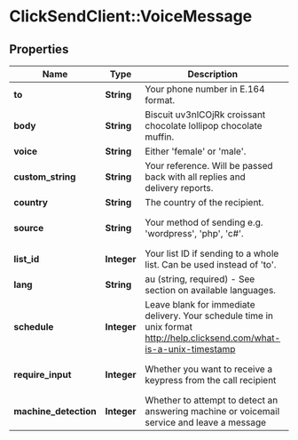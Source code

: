 # ClickSendClient::VoiceMessage

## Properties
Name | Type | Description | Notes
------------ | ------------- | ------------- | -------------
**to** | **String** | Your phone number in E.164 format. | 
**body** | **String** | Biscuit uv3nlCOjRk croissant chocolate lollipop chocolate muffin. | 
**voice** | **String** | Either &#39;female&#39; or &#39;male&#39;. | 
**custom_string** | **String** | Your reference. Will be passed back with all replies and delivery reports. | 
**country** | **String** | The country of the recipient. | 
**source** | **String** | Your method of sending e.g. &#39;wordpress&#39;, &#39;php&#39;, &#39;c#&#39;. | [optional] [default to &#39;sdk&#39;]
**list_id** | **Integer** | Your list ID if sending to a whole list. Can be used instead of &#39;to&#39;. | [optional] 
**lang** | **String** | au (string, required) - See section on available languages. | [optional] 
**schedule** | **Integer** | Leave blank for immediate delivery. Your schedule time in unix format http://help.clicksend.com/what-is-a-unix-timestamp | [optional] 
**require_input** | **Integer** | Whether you want to receive a keypress from the call recipient | [optional] [default to 0]
**machine_detection** | **Integer** | Whether to attempt to detect an answering machine or voicemail service and leave a message | [optional] [default to 0]


